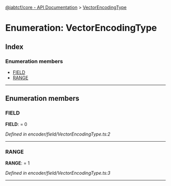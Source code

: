 [@iabtcf/core - API Documentation](../README.md) > [VectorEncodingType](../enums/vectorencodingtype.md)

# Enumeration: VectorEncodingType

## Index

### Enumeration members

* [FIELD](vectorencodingtype.md#field)
* [RANGE](vectorencodingtype.md#range)

---

## Enumeration members

<a id="field"></a>

###  FIELD

**FIELD**:  = 0

*Defined in encoder/field/VectorEncodingType.ts:2*

___
<a id="range"></a>

###  RANGE

**RANGE**:  = 1

*Defined in encoder/field/VectorEncodingType.ts:3*

___

